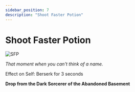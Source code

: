 ```yaml
---
sidebar_position: 7
description: "Shoot Faster Potion"
---
```


# Shoot Faster Potion

![SFP](https://vwiki.valorserver.com/api/item/picture/shoot%20faster%20potion)

<i>That moment when you can't think of a name.</i>

Effect on Self: Berserk for 3 seconds

**Drop from the Dark Sorcerer of the Abandoned Basement**

